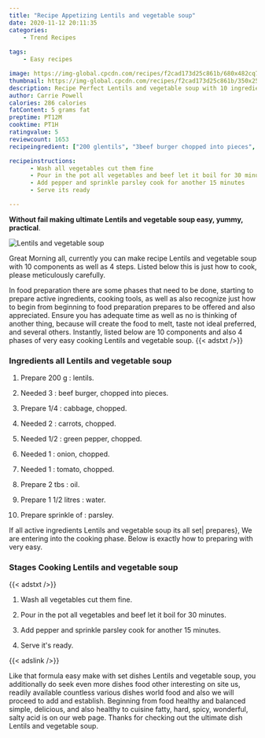 ```yaml
---
title: "Recipe Appetizing Lentils and vegetable soup"
date: 2020-11-12 20:11:35
categories:
    - Trend Recipes
    
tags:
    - Easy recipes

image: https://img-global.cpcdn.com/recipes/f2cad173d25c861b/680x482cq70/lentils-and-vegetable-soup-recipe-main-photo.jpg
thumbnail: https://img-global.cpcdn.com/recipes/f2cad173d25c861b/350x250cq70/lentils-and-vegetable-soup-recipe-main-photo.jpg
description: Recipe Perfect Lentils and vegetable soup with 10 ingredients and 4 stages of easy cooking.
author: Carrie Powell
calories: 286 calories
fatContent: 5 grams fat
preptime: PT12M
cooktime: PT1H
ratingvalue: 5
reviewcount: 1653
recipeingredient: ["200 glentils", "3beef burger chopped into pieces", "1/4cabbage chopped", "2carrots chopped", "1/2green pepper chopped", "1onion chopped", "1tomato chopped", "2 tbsoil", "1 1/2 litreswater", "sprinkle ofparsley"]

recipeinstructions: 
      - Wash all vegetables cut them fine 
      - Pour in the pot all vegetables and beef let it boil for 30 minutes 
      - Add pepper and sprinkle parsley cook for another 15 minutes 
      - Serve its ready

---
```




**Without fail making ultimate Lentils and vegetable soup easy, yummy, practical**. 


![Lentils and vegetable soup](https://img-global.cpcdn.com/recipes/f2cad173d25c861b/680x482cq70/lentils-and-vegetable-soup-recipe-main-photo.jpg "Lentils and vegetable soup")




Great Morning all, currently you can make recipe Lentils and vegetable soup with 10 components as well as 4 steps. Listed below this is just how to cook, please meticulously carefully.

In food preparation there are some phases that need to be done, starting to prepare active ingredients, cooking tools, as well as also recognize just how to begin from beginning to food preparation prepares to be offered and also appreciated. Ensure you has adequate time as well as no is thinking of another thing, because will create the food to melt, taste not ideal preferred, and several others. Instantly, listed below are 10 components and also 4 phases of very easy cooking Lentils and vegetable soup.
{{< adstxt />}}

### Ingredients all Lentils and vegetable soup


1. Prepare 200 g : lentils.

1. Needed 3 : beef burger, chopped into pieces.

1. Prepare 1/4 : cabbage, chopped.

1. Needed 2 : carrots, chopped.

1. Needed 1/2 : green pepper, chopped.

1. Needed 1 : onion, chopped.

1. Needed 1 : tomato, chopped.

1. Prepare 2 tbs : oil.

1. Prepare 1 1/2 litres : water.

1. Prepare sprinkle of : parsley.



If all active ingredients Lentils and vegetable soup its all set| prepares}, We are entering into the cooking phase. Below is exactly how to preparing with very easy.

### Stages Cooking Lentils and vegetable soup

{{< adstxt />}}


1. Wash all vegetables cut them fine.



1. Pour in the pot all vegetables and beef let it boil for 30 minutes.



1. Add pepper and sprinkle parsley cook for another 15 minutes.



1. Serve it&#39;s ready.





{{< adslink />}}

Like that formula easy make with set dishes Lentils and vegetable soup, you additionally do seek even more dishes food other interesting on site us, readily available countless various dishes world food and also we will proceed to add and establish. Beginning from food healthy and balanced simple, delicious, and also healthy to cuisine fatty, hard, spicy, wonderful, salty acid is on our web page. Thanks for checking out the ultimate dish Lentils and vegetable soup.
